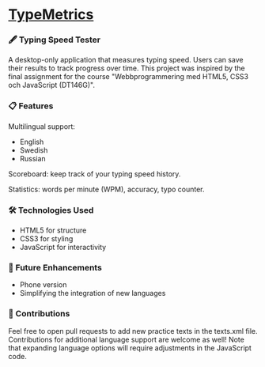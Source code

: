 # [TypeMetrics](https://vertuushka.github.io/TypeMetrics/)

### 🖋️ Typing Speed Tester

A desktop-only application that measures typing speed. Users can save their results to track progress over time. This project was inspired by the final assignment for the course "Webbprogrammering med HTML5, CSS3 och JavaScript (DT146G)".

### 📋 Features

Multilingual support: 
 - English
 - Swedish
 - Russian

Scoreboard: keep track of your typing speed history.

Statistics: words per minute (WPM), accuracy, typo counter.

### 🛠️ Technologies Used
 - HTML5 for structure
 - CSS3 for styling
 - JavaScript for interactivity

### 🚀 Future Enhancements

- Phone version
- Simplifying the integration of new languages

### 🤝 Contributions

Feel free to open pull requests to add new practice texts in the texts.xml file. Contributions for additional language support are welcome as well! Note that expanding language options will require adjustments in the JavaScript code.

